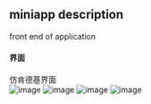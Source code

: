 ## miniapp description
front end of application


#### 界面
仿肯德基界面  
![image](/docs/img/home.png)
![image](/docs/img/menu.png)
![image](/docs/img/package.png)
![image](/docs/img/user.png)
